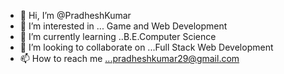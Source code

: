 - 👋 Hi, I’m @PradheshKumar
- 👀 I’m interested in ... Game and Web Development 
- 🌱 I’m currently learning ..B.E.Computer Science
- 💞️ I’m looking to collaborate on ...Full Stack Web Development
- 📫 How to reach me ...pradheshkumar29@gmail.com

<!---
PradheshKumar/PradheshKumar is a ✨ special ✨ repository because its `README.md` (this file) appears on your GitHub profile.
You can click the Preview link to take a look at your changes.
--->

